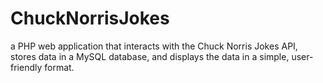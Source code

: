 # ChuckNorrisJokes
 a PHP web application that interacts with the Chuck Norris Jokes API, stores data in a MySQL database, and displays the data in a simple,  user-friendly format. 

